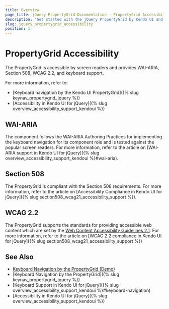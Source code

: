 ```yaml
---
title: Overview
page_title: jQuery PropertyGrid Documentation - PropertyGrid Accessibility
description: "Get started with the jQuery PropertyGrid by Kendo UI and learn about its accessibility support for WAI-ARIA, Section 508, and WCAG 2.2."
slug: jquery_propertygrid_accessibility
position: 1
---
```


# PropertyGrid Accessibility

The PropertyGrid is accessible by screen readers and provides WAI-ARIA, Section 508, WCAG 2.2, and keyboard support.

For more information, refer to:
* [Keyboard navigation by the Kendo UI PropertyGrid]({% slug keynav_propertygrid_jquery %})
* [Accessibility in Kendo UI for jQuery]({% slug overview_accessibility_support_kendoui %})

## WAI-ARIA

The component follows the WAI-ARIA Authoring Practices for implementing the keyboard navigation for its component role and is tested against the popular screen readers. For more information, refer to the article on [WAI-ARIA support in Kendo UI for jQuery]({% slug overview_accessibility_support_kendoui %}#wai-aria).

## Section 508

The PropertyGrid is compliant with the Section 508 requirements. For more information, refer to the article on [Accessibility Compliance in Kendo UI for jQuery]({% slug section508_wcag21_accessibility_support %}).

## WCAG 2.2

The PropertyGrid supports the standards for providing accessible web content which are set by the [Web Content Accessibility Guidelines 2.1](https://www.w3.org/TR/WCAG/). For more information, refer to the article on [WCAG 2.2 compliance in Kendo UI for jQuery]({% slug section508_wcag21_accessibility_support %})


## See Also

* [Keyboard Navigation by the PropertyGrid (Demo)](https://demos.telerik.com/kendo-ui/propertygrid/keyboard-navigation)
* [Keyboard Navigation by the PropertyGrid]({% slug keynav_propertygrid_jquery %})
* [Keyboard Support in Kendo UI for jQuery]({% slug overview_accessibility_support_kendoui %}#keyboard-navigation)
* [Accessibility in Kendo UI for jQuery]({% slug overview_accessibility_support_kendoui %})
